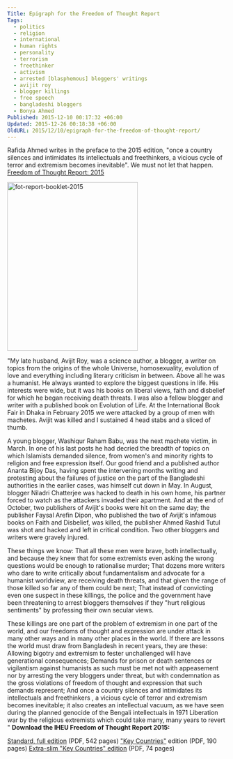 ```yaml
---
Title: Epigraph for the Freedom of Thought Report
Tags:
  - politics
  - religion
  - international
  - human rights
  - personality
  - terrorism
  - freethinker
  - activism
  - arrested [blasphemous] bloggers' writings
  - avijit roy
  - blogger killings
  - free speech
  - bangladeshi bloggers
  - Bonya Ahmed
Published: 2015-12-10 00:17:32 +06:00
Updated: 2015-12-26 00:18:38 +06:00
OldURL: 2015/12/10/epigraph-for-the-freedom-of-thought-report/
---
```


Rafida Ahmed writes in the preface to the 2015 edition, "once a country silences and intimidates its intellectuals and freethinkers, a vicious cycle of terror and extremism becomes inevitable". We must not let that happen. <a href="https://freethoughtreport.com/download-the-report/">Freedom of Thought Report: 2015</a>

<a href="https://enblog.muktomona.com/wp-content/uploads/2015/12/fot-report-booklet-2015.png"><img src="https://enblog.muktomona.com/wp-content/uploads/2015/12/fot-report-booklet-2015.png" alt="fot-report-booklet-2015" width="300" height="387" class="aligncenter size-full wp-image-4478" /></a>

"My late husband, Avijit Roy, was a science author, a blogger, a writer on topics from the origins of the whole Universe, homosexuality, evolution of love and everything including literary criticism in between. Above all he was a humanist. He always wanted to explore the biggest questions in life. His interests were wide, but it was his books on liberal views, faith and disbelief for which he began receiving death threats. I was also a fellow blogger and writer with a published book on Evolution of Life. At the International Book Fair in Dhaka in February 2015 we were attacked by a group of men with machetes. Avijit was killed and I sustained 4 head stabs and a sliced of thumb. 

A young blogger, Washiqur Raham Babu, was the next machete victim, in March. In one of his last posts he had decried the breadth of topics on which Islamists demanded silence, from women's and minority rights to religion and free expression itself. Our good friend and a published author Ananta Bijoy Das, having spent the intervening months writing and protesting about the failures of justice on the part of the Bangladeshi authorities in the earlier cases, was himself cut down in May. In August, blogger Niladri Chatterjee was hacked to death in his own home, his partner forced to watch as the attackers invaded their apartment. And at the end of October, two publishers of Avijit's books were hit on the same day; the publisher Faysal Arefin Dipon, who published the two of Avijit's infamous books on Faith and Disbelief, was killed, the publisher Ahmed Rashid Tutul was shot and hacked and left in critical condition. Two other bloggers and writers were gravely injured. 

These things we know: That all these men were brave, both intellectually, and because they knew that for some extremists even asking the wrong questions would be enough to rationalise murder; That dozens more writers who dare to write critically about fundamentalism and advocate for a humanist worldview, are receiving death threats, and that given the range of those killed so far any of them could be next; That instead of convicting even one suspect in these killings, the police and the government have been threatening to arrest bloggers themselves if they "hurt religious sentiments" by professing their own secular views.

These killings are one part of the problem of extremism in one part of the world, and our freedoms of thought and expression are under attack in many other ways and in many other places in the world. If there are lessons the world must draw from Bangladesh in recent years, they are these: Allowing bigotry and extremism to fester unchallenged will have generational consequences; Demands for prison or death sentences or vigilantism against humanists as such must be met not with appeasement nor by arresting the very bloggers under threat, but with condemnation as the gross violations of freedom of thought and expression that such demands represent; And once a country silences and intimidates its intellectuals and freethinkers , a vicious cycle of terror and extremism becomes inevitable; it also creates an intellectual vacuum, as we have seen during the planned genocide of the Bengali intellectuals in 1971 Liberation war by the religious extremists which could take many, many years to revert "
<strong>
Download the IHEU Freedom of Thought Report 2015:</strong>

<a href="https://drive.google.com/uc?export=download&id=0By-M5O9MchGhSlZrRG82c2huQ3M">Standard, full edition</a> (PDF, 542 pages)
<a href="https://drive.google.com/uc?export=download&id=0By-M5O9MchGhbHNkcnhJZUtFclU">"Key Countries"</a> edition (PDF, 190 pages)
<a href="https://drive.google.com/uc?export=download&id=0By-M5O9MchGhbGVDZXpMTE53TzA">Extra-slim "Key Countries" edition</a> (PDF, 74 pages)
